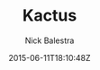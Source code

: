 ---
title: "Kactus"
github: https://github.com/nickbalestra/kactus
demo: http://nick.balestra.ch/2015/Kactus/
author: Nick Balestra
ssg:
  - Jekyll
cms:
  - No Cms
date: 2015-06-11T18:10:48Z
github_branch: master
description: "Cactus's default theme on Jekyll"
stale: true
---